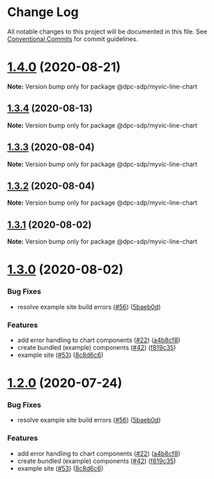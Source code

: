 # Change Log

All notable changes to this project will be documented in this file.
See [Conventional Commits](https://conventionalcommits.org) for commit guidelines.

# [1.4.0](https://github.com/dpc-sdp/myvictoria-vic-gov-au/tree/master/packages/LineChart/compare/v1.3.4...v1.4.0) (2020-08-21)

**Note:** Version bump only for package @dpc-sdp/myvic-line-chart






## [1.3.4](https://github.com/dpc-sdp/myvictoria-vic-gov-au/tree/master/packages/LineChart/compare/v1.3.3...v1.3.4) (2020-08-13)

**Note:** Version bump only for package @dpc-sdp/myvic-line-chart






## [1.3.3](https://github.com/dpc-sdp/myvictoria-vic-gov-au/tree/master/packages/LineChart/compare/v1.3.2...v1.3.3) (2020-08-04)

**Note:** Version bump only for package @dpc-sdp/myvic-line-chart





## [1.3.2](https://github.com/dpc-sdp/myvictoria-vic-gov-au/tree/master/packages/LineChart/compare/v1.3.1...v1.3.2) (2020-08-04)

**Note:** Version bump only for package @dpc-sdp/myvic-line-chart





## [1.3.1](https://github.com/dpc-sdp/myvictoria-vic-gov-au/tree/master/packages/LineChart/compare/v1.3.0...v1.3.1) (2020-08-02)

**Note:** Version bump only for package @dpc-sdp/myvic-line-chart





# [1.3.0](https://github.com/dpc-sdp/myvictoria-vic-gov-au/tree/master/packages/LineChart/compare/v1.1.3...v1.3.0) (2020-08-02)


### Bug Fixes

* resolve example site build errors ([#56](https://github.com/dpc-sdp/myvictoria-vic-gov-au/tree/master/packages/LineChart/issues/56)) ([5baeb0d](https://github.com/dpc-sdp/myvictoria-vic-gov-au/tree/master/packages/LineChart/commit/5baeb0d7204879aa93b5ecaa1b21c3a9720511e7))


### Features

* add error handling to chart components ([#22](https://github.com/dpc-sdp/myvictoria-vic-gov-au/tree/master/packages/LineChart/issues/22)) ([a4b8cf8](https://github.com/dpc-sdp/myvictoria-vic-gov-au/tree/master/packages/LineChart/commit/a4b8cf8e32e726d9e0ac8418e0ee56c532bc0709))
* create bundled (example) components ([#42](https://github.com/dpc-sdp/myvictoria-vic-gov-au/tree/master/packages/LineChart/issues/42)) ([f819c35](https://github.com/dpc-sdp/myvictoria-vic-gov-au/tree/master/packages/LineChart/commit/f819c356b2c53f0a75d04542f22d73dae4516569))
* example site ([#53](https://github.com/dpc-sdp/myvictoria-vic-gov-au/tree/master/packages/LineChart/issues/53)) ([8c8d6c6](https://github.com/dpc-sdp/myvictoria-vic-gov-au/tree/master/packages/LineChart/commit/8c8d6c6e56b8772cdacc303d689358fe74ee791d))





# [1.2.0](https://github.com/dpc-sdp/myvictoria-vic-gov-au/tree/master/packages/LineChart/compare/v1.1.3...v1.2.0) (2020-07-24)


### Bug Fixes

* resolve example site build errors ([#56](https://github.com/dpc-sdp/myvictoria-vic-gov-au/tree/master/packages/LineChart/issues/56)) ([5baeb0d](https://github.com/dpc-sdp/myvictoria-vic-gov-au/tree/master/packages/LineChart/commit/5baeb0d7204879aa93b5ecaa1b21c3a9720511e7))


### Features

* add error handling to chart components ([#22](https://github.com/dpc-sdp/myvictoria-vic-gov-au/tree/master/packages/LineChart/issues/22)) ([a4b8cf8](https://github.com/dpc-sdp/myvictoria-vic-gov-au/tree/master/packages/LineChart/commit/a4b8cf8e32e726d9e0ac8418e0ee56c532bc0709))
* create bundled (example) components ([#42](https://github.com/dpc-sdp/myvictoria-vic-gov-au/tree/master/packages/LineChart/issues/42)) ([f819c35](https://github.com/dpc-sdp/myvictoria-vic-gov-au/tree/master/packages/LineChart/commit/f819c356b2c53f0a75d04542f22d73dae4516569))
* example site ([#53](https://github.com/dpc-sdp/myvictoria-vic-gov-au/tree/master/packages/LineChart/issues/53)) ([8c8d6c6](https://github.com/dpc-sdp/myvictoria-vic-gov-au/tree/master/packages/LineChart/commit/8c8d6c6e56b8772cdacc303d689358fe74ee791d))
